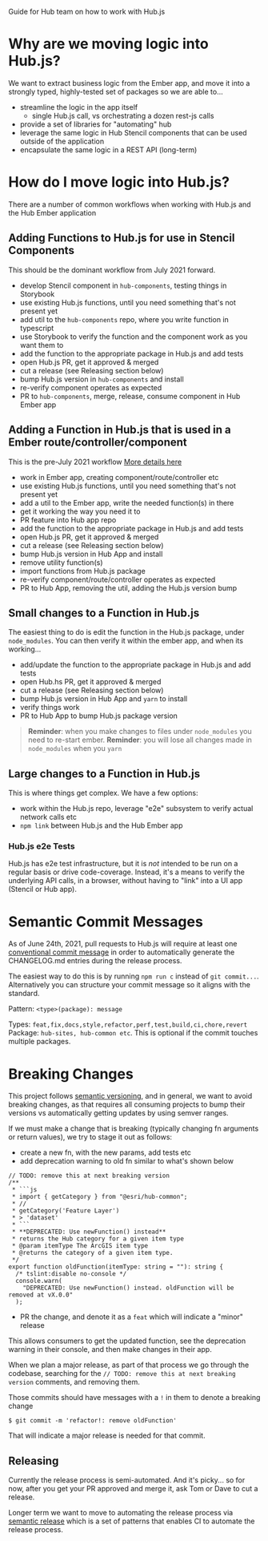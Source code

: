 Guide for Hub team on how to work with Hub.js

# Why are we moving logic into Hub.js?

We want to extract business logic from the Ember app, and move it into a strongly typed, highly-tested set of packages so we are able to...

- streamline the logic in the app itself
  - single Hub.js call, vs orchestrating a dozen rest-js calls
- provide a set of libraries for "automating" hub
- leverage the same logic in Hub Stencil components that can be used outside of the application
- encapsulate the same logic in a REST API (long-term)

# How do I move logic into Hub.js?

There are a number of common workflows when working with Hub.js and the Hub Ember application

## Adding Functions to Hub.js for use in Stencil Components

This should be the dominant workflow from July 2021 forward.

- develop Stencil component in `hub-components`, testing things in Storybook
- use existing Hub.js functions, until you need something that's not present yet
- add util to the `hub-components` repo, where you write function in typescript
- use Storybook to verify the function and the component work as you want them to
- add the function to the appropriate package in Hub.js and add tests
- open Hub.js PR, get it approved & merged
- cut a release (see Releasing section below)
- bump Hub.js version in `hub-components` and install
- re-verify component operates as expected
- PR to `hub-components`, merge, release, consume component in Hub Ember app

## Adding a Function in Hub.js that is used in a Ember route/controller/component

This is the pre-July 2021 workflow [More details here](https://github.com/ArcGIS/opendata-ui/blob/master/docs/migrate-to-hub-js.md)

- work in Ember app, creating component/route/controller etc
- use existing Hub.js functions, until you need something that's not present yet
- add a util to the Ember app, write the needed function(s) in there
- get it working the way you need it to
- PR feature into Hub app repo
- add the function to the appropriate package in Hub.js and add tests
- open Hub.js PR, get it approved & merged
- cut a release (see Releasing section below)
- bump Hub.js version in Hub App and install
- remove utility function(s)
- import functions from Hub.js package
- re-verify component/route/controller operates as expected
- PR to Hub App, removing the util, adding the Hub.js version bump

## Small changes to a Function in Hub.js

The easiest thing to do is edit the function in the Hub.js package, under `node_modules`. You can then verify it within the ember app, and when its working...

- add/update the function to the appropriate package in Hub.js and add tests
- open Hub.hs PR, get it approved & merged
- cut a release (see Releasing section below)
- bump Hub.js version in Hub App and `yarn` to install
- verify things work
- PR to Hub App to bump Hub.js package version

> **Reminder**: when you make changes to files under `node_modules` you need to re-start ember.
> **Reminder**: you will lose all changes made in `node_modules` when you `yarn`

## Large changes to a Function in Hub.js

This is where things get complex. We have a few options:

- work within the Hub.js repo, leverage "e2e" subsystem to verify actual network calls etc
- `npm link` between Hub.js and the Hub Ember app

### Hub.js e2e Tests

Hub.js has e2e test infrastructure, but it is _not_ intended to be run on a regular basis or drive code-coverage. Instead, it's a means to verify the underlying API calls, in a browser, without having to "link" into a UI app (Stencil or Hub app).

# Semantic Commit Messages

As of June 24th, 2021, pull requests to Hub.js will require at least one [conventional commit message](https://www.conventionalcommits.org/en/v1.0.0/#summary) in order to automatically generate the CHANGELOG.md entries during the release process.

The easiest way to do this is by running `npm run c` instead of `git commit...`. Alternatively you can structure your commit message so it aligns with the standard.

Pattern: `<type>(package): message`

Types: `feat,fix,docs,style,refactor,perf,test,build,ci,chore,revert`
Package: `hub-sites, hub-common etc`. This is optional if the commit touches multiple packages.

# Breaking Changes

This project follows [semantic versioning](https://semver.org/), and in general, we want to avoid breaking changes, as that requires all consuming projects to bump their versions vs automatically getting updates by using semver ranges.

If we must make a change that is breaking (typically changing fn arguments or return values), we try to stage it out as follows:

- create a new fn, with the new params, add tests etc
- add deprecation warning to old fn similar to what's shown below

````
// TODO: remove this at next breaking version
/**
 * ```js
 * import { getCategory } from "@esri/hub-common";
 * //
 * getCategory('Feature Layer')
 * > 'dataset'
 * ```
 * **DEPRECATED: Use newFunction() instead**
 * returns the Hub category for a given item type
 * @param itemType The ArcGIS item type
 * @returns the category of a given item type.
 */
export function oldFunction(itemType: string = ""): string {
  /* tslint:disable no-console */
  console.warn(
    "DEPRECATED: Use newFunction() instead. oldFunction will be removed at vX.0.0"
  );
````

- PR the change, and denote it as a `feat` which will indicate a "minor" release

This allows consumers to get the updated function, see the deprecation warning in their console, and then make changes in their app.

When we plan a major release, as part of that process we go through the codebase, searching for the `// TODO: remove this at next breaking version` comments, and removing them.

Those commits should have messages with a `!` in them to denote a breaking change

```
$ git commit -m 'refactor!: remove oldFunction'
```

That will indicate a major release is needed for that commit.

## Releasing

Currently the release process is semi-automated. And it's picky... so for now, after you get your PR approved and merge it, ask Tom or Dave to cut a release.

Longer term we want to move to automating the release process via [semantic release](https://semantic-release.gitbook.io/semantic-release/) which is a set of patterns that enables CI to automate the release process.
